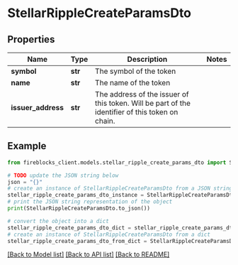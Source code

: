 # StellarRippleCreateParamsDto


## Properties

Name | Type | Description | Notes
------------ | ------------- | ------------- | -------------
**symbol** | **str** | The symbol of the token | 
**name** | **str** | The name of the token | 
**issuer_address** | **str** | The address of the issuer of this token. Will be part of the identifier of this token on chain. | 

## Example

```python
from fireblocks_client.models.stellar_ripple_create_params_dto import StellarRippleCreateParamsDto

# TODO update the JSON string below
json = "{}"
# create an instance of StellarRippleCreateParamsDto from a JSON string
stellar_ripple_create_params_dto_instance = StellarRippleCreateParamsDto.from_json(json)
# print the JSON string representation of the object
print(StellarRippleCreateParamsDto.to_json())

# convert the object into a dict
stellar_ripple_create_params_dto_dict = stellar_ripple_create_params_dto_instance.to_dict()
# create an instance of StellarRippleCreateParamsDto from a dict
stellar_ripple_create_params_dto_from_dict = StellarRippleCreateParamsDto.from_dict(stellar_ripple_create_params_dto_dict)
```
[[Back to Model list]](../README.md#documentation-for-models) [[Back to API list]](../README.md#documentation-for-api-endpoints) [[Back to README]](../README.md)


